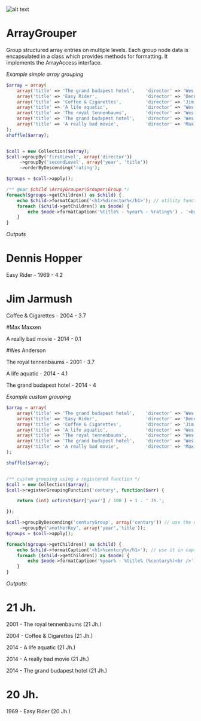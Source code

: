 ![alt text](https://travis-ci.org/lhausammann/ArrayGrouper.svg "Build status")


ArrayGrouper
============

Group structured array  entries on multiple levels.
Each group node data is encapsulated in a class which provides methods for formatting. It implements the ArrayAccess interface.

*Example simple array grouping*

```php
$array = array(
    array('title' => 'The grand budapest hotel',    'director' => 'Wes Anderson',       'year' => '2014',  'rating' => 4.0),
    array('title' => 'Easy Rider',                  'director' => 'Dennis Hopper',      'year' => '1969',  'rating' => 4.2),
    array('title' => 'Coffee & Cigarettes',         'director' => 'Jim Jarmush',        'year' => '2004', 'rating'  => 3.7),
    array('title' => 'A life aquatic',              'director' => 'Wes Anderson',       'year' => '2014', 'rating'  => 4.1),
    array('title' => 'The royal tennenbaums',       'director' => 'Wes Anderson',       'year' => '2001', 'rating'  => 3.7),
    array('title' => 'The grand budapest hotel',    'director' => 'Wes Anderson',       'year' => '2014', 'rating'  => 4.1),
    array('title' => 'A really bad movie',          'director' => 'Max Maxxen',         'year' => '2014', 'rating'  => 0.1),
);
shuffle($array);


$coll = new Collection($array);
$coll->groupBy('firstLevel', array('director'))
     ->groupBy('secondLevel', array('year', 'title'))
     ->orderByDescending('rating');

$groups = $coll->apply();

/** @var $child \ArrayGrouper\Grouper\Group */
foreach($groups->getChildren() as $child) {
    echo $child->formatCaption('<h1>%director%</h1>'); // utility function to format grouped values
    foreach ($child->getChildren() as $node) {
        echo $node->formatCaption('%title% - %year% - %rating%') . '<br />'; // also possible: $node["title"]
    }
}
```

*Outputs*

# Dennis Hopper

Easy Rider - 1969 - 4.2

# Jim Jarmush

Coffee & Cigarettes - 2004 - 3.7

#Max Maxxen

A really bad movie - 2014 - 0.1

#Wes Anderson

The royal tennenbaums - 2001 - 3.7

A life aquatic - 2014 - 4.1

The grand budapest hotel - 2014 - 4


*Example custom grouping*


```php
$array = array(
    array('title' => 'The grand budapest hotel',    'director' => 'Wes Anderson',       'year' => '2014',  'rating' => 4.0),
    array('title' => 'Easy Rider',                  'director' => 'Dennis Hopper',      'year' => '1969',  'rating' => 4.2),
    array('title' => 'Coffee & Cigarettes',         'director' => 'Jim Jarmush',        'year' => '2004', 'rating'  => 3.7),
    array('title' => 'A life aquatic',              'director' => 'Wes Anderson',       'year' => '2014', 'rating'  => 4.1),
    array('title' => 'The royal tennenbaums',       'director' => 'Wes Anderson',       'year' => '2001', 'rating'  => 3.7),
    array('title' => 'The grand budapest hotel',    'director' => 'Wes Anderson',       'year' => '2014', 'rating'  => 4.1),
    array('title' => 'A really bad movie',          'director' => 'Max Maxxen',         'year' => '2014', 'rating'  => 0.1),
);

shuffle($array);


/** custom grouping using a registered function */
$coll = new Collection($array);
$coll->registerGroupingFunction('century', function($arr) {

    return (int) ucfirst($arr['year'] / 100 ) + 1 . ' Jh.';

});

$coll->groupByDescending('centuryGroup', array('century')) // use the defined century function as regular field.
     ->groupBy('anotherKey', array('year','title'));
$groups = $coll->apply();

foreach($groups->getChildren() as $child) {
    echo $child->formatCaption('<h1>%century%</h1>'); // use it in caption
    foreach ($child->getChildren() as $node) {
        echo $node->formatCaption('%year% - %title% (%century%)<br />');
    }
}
```

*Outputs:*

# 21 Jh.

2001 - The royal tennenbaums (21 Jh.)

2004 - Coffee & Cigarettes (21 Jh.)

2014 - A life aquatic (21 Jh.)

2014 - A really bad movie (21 Jh.)

2014 - The grand budapest hotel (21 Jh.)


# 20 Jh.
1969 - Easy Rider (20 Jh.)


